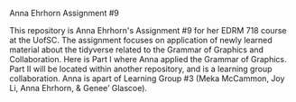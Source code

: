 Anna Ehrhorn Assignment #9

This repository is Anna Ehrhorn's Assignment #9 for her EDRM 718 course at the UofSC. The assignment focuses on application of newly 
learned material about the tidyverse related to the Grammar of Graphics and Collaboration. Here is Part I where Anna applied the 
Grammar of Graphics. Part II will be located within another repository, and is a learning group collaboration. 
Anna is apart of Learning Group #3 (Meka McCammon, Joy Li, Anna Ehrhorn, & Genee’ Glascoe).
